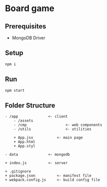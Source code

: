Board game
==========

Prerequisites
-------------

- MongoDB Driver

Setup
-----

```bash
npm i
```

Run
---

```bash
npm start
```

Folder Structure
----------------

```
- /app				<- client
	- /assets
	- /cmp					<- web components
	- /utils				<- utilities

	+ App.jsx			<- main page
	+ App.html
	+ App.styl

- data				<- mongodb

+ index.js			<- server

+ .gitignore
+ package.json			<- manifest file
+ webpack.config.js		<- build config file
```
